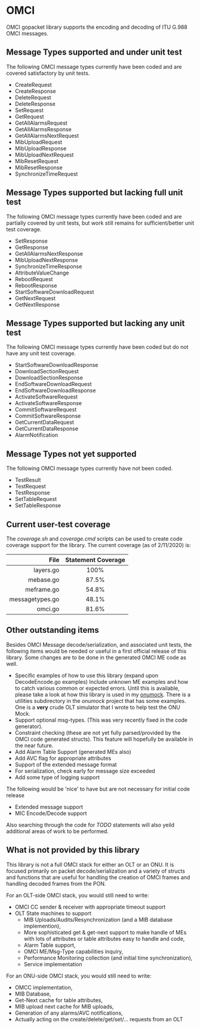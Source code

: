 # OMCI

OMCI gopacket library supports the encoding and decoding of ITU G.988 OMCI
messages.

## Message Types supported and under unit test
The following OMCI message types currently have been coded and are covered
satisfactory by unit tests.

 - CreateRequest
 - CreateResponse
 - DeleteRequest
 - DeleteResponse
 - SetRequest
 - GetRequest
 - GetAllAlarmsRequest
 - GetAllAlarmsResponse
 - GetAllAlarmsNextRequest
 - MibUploadRequest
 - MibUploadResponse
 - MibUploadNextRequest
 - MibResetRequest
 - MibResetResponse
 - SynchronizeTimeRequest

## Message Types supported but lacking full unit test
The following OMCI message types currently have been coded and are partially covered
by unit tests, but work still remains for sufficient/better unit test coverage.

 - SetResponse
 - GetResponse
 - GetAllAlarmsNextResponse
 - MibUploadNextResponse
 - SynchronizeTimeResponse
 - AttributeValueChange
 - RebootRequest
 - RebootResponse
 - StartSoftwareDownloadRequest
 - GetNextRequest
 - GetNextResponse

## Message Types supported but lacking any unit test
The following OMCI message types currently have been coded but do not
have any unit test coverage.

 - StartSoftwareDownloadResponse
 - DownloadSectionRequest
 - DownloadSectionResponse
 - EndSoftwareDownloadRequest
 - EndSoftwareDownloadResponse
 - ActivateSoftwareRequest
 - ActivateSoftwareResponse
 - CommitSoftwareRequest
 - CommitSoftwareResponse
 - GetCurrentDataRequest
 - GetCurrentDataResponse
 - AlarmNotification
 
## Message Types not yet supported

The following OMCI message types currently have not been coded.

 - TestResult
 - TestRequest
 - TestResponse
 - SetTableRequest
 - SetTableResponse

## Current user-test coverage

The _coverage.sh_ and _coverage.cmd_ scripts can be used to create code coverage support for the
library.  The current coverage (as of 2/11/2020) is:

| File            | Statement Coverage |
| --------------: | :---: |
| layers.go       | 100%  |
| mebase.go       | 87.5% |
| meframe.go      | 54.8% |
| messagetypes.go | 48.1% |
| omci.go         | 81.6% |

## Other outstanding items

Besides OMCI Message decode/serialization, and associated unit tests, the following items
would be needed or useful in a first official release of this library. Some changes are
to be done in the generated OMCI ME code as well.

 - Specific examples of how to use this library (expand upon DecodeEncode.go examples)
   Include unknown ME examples and how to catch various common or expected errors.  Until
   this is available, please take a look at how this library is used in my
   [onumock](https://github.com/cboling/onumock/README.md). There is a utilities subdirectory
   in the _onumock_ project that has some examples. One is a **very** crude OLT simulator that
   I wrote to help test the ONU Mock.
 - Support optional msg-types. (This was very recently fixed in the code generator).
 - Constraint checking (these are not yet fully parsed/provided by the OMCI code generated
   structs). This feature will hopefully be available in the near future.
 - Add Alarm Table Support (generated MEs also)
 - Add AVC flag for appropriate attributes
 - Support of the extended message format
 - For serialization, check early for message size exceeded
 - Add some type of logging support
 
The following would be 'nice' to have but are not necessary for initial code release
 - Extended message support
 - MIC Encode/Decode support
 
Also searching through the code for _TODO_ statements will also yeild additional areas of
work to be performed.

## What is not provided by this library

This library is not a full OMCI stack for either an OLT or an ONU. It is focused primarily on
packet decode/serialization and a variety of structs and functions that are useful for handling
the creation of OMCI frames and handling decoded frames from the PON.

For an OLT-side OMCI stack, you would still need to write:
 - OMCI CC sender & receiver with appropriate timeout support
 - OLT State machines to support 
   - MIB Uploads/Audits/Resynchronization (and a MIB database implemention),
   - More sophisticated get & get-next support to make handle of MEs with
     lots of attributes or table attributes easy to handle and code,
   - Alarm Table support,
   - OMCI ME/Msg-Type capabilities inquiry,
   - Performance Monitoring collection (and initial time synchronization), 
   - Service implementation
   
For an ONU-side OMCI stack, you would still need to write:
   - OMCC implementation,
   - MIB Database,
   - Get-Next cache for table attributes,
   - MIB upload next cache for MIB uploads,
   - Generation of any alarms/AVC notifications,
   - Actually acting on the create/delete/get/set/... requests from an OLT

